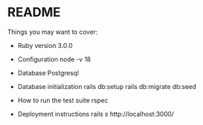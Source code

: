 # README

Things you may want to cover:

* Ruby version 
  3.0.0

* Configuration
  node -v 18

* Database
  Postgresql

* Database initialization
  rails db:setup
  rails db:migrate db:seed

* How to run the test suite
  rspec

* Deployment instructions
  rails s
  http://localhost:3000/
